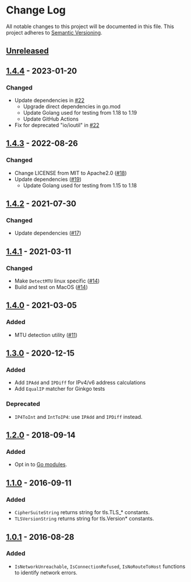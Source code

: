 # Change Log

All notable changes to this project will be documented in this file.
This project adheres to [Semantic Versioning](http://semver.org/).

## [Unreleased]

## [1.4.4] - 2023-01-20

### Changed
- Update dependencies in [#22](https://github.com/cybozu-go/netutil/pull/22)
    - Upgrade direct dependencies in go.mod
    - Update Golang used for testing from 1.18 to 1.19
    - Update GitHub Actions
- Fix for deprecated "io/ioutil" in [#22](https://github.com/cybozu-go/netutil/pull/22)

## [1.4.3] - 2022-08-26

### Changed
- Change LICENSE from MIT to Apache2.0 ([#18](https://github.com/cybozu-go/netutil/pull/18))
- Update dependencies ([#19](https://github.com/cybozu-go/netutil/pull/19))
    - Update Golang used for testing from 1.15 to 1.18

## [1.4.2] - 2021-07-30

### Changed
- Update dependencies ([#17](https://github.com/cybozu-go/netutil/pull/17))

## [1.4.1] - 2021-03-11

### Changed
- Make `DetectMTU` linux specific ([#14](https://github.com/cybozu-go/netutil/pull/14))
- Build and test on MacOS ([#14](https://github.com/cybozu-go/netutil/pull/14))

## [1.4.0] - 2021-03-05

### Added
- MTU detection utility ([#11](https://github.com/cybozu-go/netutil/pull/11))

## [1.3.0] - 2020-12-15

### Added
- Add `IPAdd` and `IPDiff` for IPv4/v6 address calculations
- Add `EqualIP` matcher for Ginkgo tests

### Deprecated
- `IP4ToInt` and `IntToIP4`: use `IPAdd` and `IPDiff` instead.

## [1.2.0] - 2018-09-14
### Added
- Opt in to [Go modules](https://github.com/golang/go/wiki/Modules).

## [1.1.0] - 2016-09-11
### Added
- `CipherSuiteString` returns string for tls.TLS_* constants.
- `TLSVersionString` returns string for tls.Version* constants.

## [1.0.1] - 2016-08-28
### Added
- `IsNetworkUnreachable`, `IsConnectionRefused`, `IsNoRouteToHost` functions to identify network errors.

[Unreleased]: https://github.com/cybozu-go/netutil/compare/v1.4.4...HEAD
[1.4.4]: https://github.com/cybozu-go/netutil/compare/v1.4.3...v1.4.4
[1.4.3]: https://github.com/cybozu-go/netutil/compare/v1.4.2...v1.4.3
[1.4.2]: https://github.com/cybozu-go/netutil/compare/v1.4.1...v1.4.2
[1.4.1]: https://github.com/cybozu-go/netutil/compare/v1.4.0...v1.4.1
[1.4.0]: https://github.com/cybozu-go/netutil/compare/v1.3.0...v1.4.0
[1.3.0]: https://github.com/cybozu-go/netutil/compare/v1.2.0...v1.3.0
[1.2.0]: https://github.com/cybozu-go/netutil/compare/v1.1.0...v1.2.0
[1.1.0]: https://github.com/cybozu-go/netutil/compare/v1.0.1...v1.1.0
[1.0.1]: https://github.com/cybozu-go/netutil/compare/v1.0.0...v1.0.1

